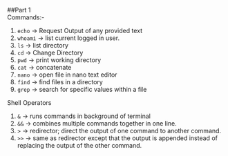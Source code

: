 ##Part 1  
Commands:-
1. ``echo`` -> Request Output of any provided text
2. ``whoami`` -> list current logged in user.
3. ``ls`` -> list directory
4. ``cd`` -> Change Directory
5. ``pwd`` -> print working directory
6. ``cat`` -> concatenate
7. ``nano`` -> open file in nano text editor
8. ``find`` -> find files in a directory
9. ``grep`` -> search for specific values within a file


Shell Operators
1. ``&`` -> runs commands in background of terminal
2. ``&&`` -> combines multiple commands together in one line.
3. ``>`` -> redirector; direct the output of one command to another command.
4. ``>>`` -> same as redirector except that the output is appended instead of replacing the output of the other command.